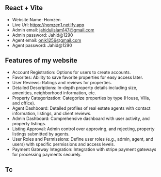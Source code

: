## React + Vite

* Website Name: Homzen
* Live Url: https://homzen1.netlify.app
* Admin email: jahidulislam147@gmail.com
* Admin password: Jahid@1290
* Agent email: onik1256@gmail.com
* Agent password: Jahid@1290

## Features of my website

* Account Registration: Options for users to create accounts.
* Favorites: Ability to save favorite properties for easy access later.
* User Reviews: Ratings and reviews for properties.
* Detailed Descriptions: In-depth property details including size, amenities, neighborhood information, etc.
* Property Categorization: Categorize properties by type (House, Villa, and office).
* Agent Dashboard: Detailed profiles of real estate agents with contact information, listings, and client reviews.
* Admin Dashboard: Comprehensive dashboard with user activity, and property listings.
* Listing Approval: Admin control over approving, and rejecting, property listings submitted by agents.
* User Roles and Permissions: Define user roles (e.g., admin, agent, and users) with specific permissions and access levels.
* Payment Gateway Integration: Integration with stripe payment gateways for processing payments securely.

## Tc
